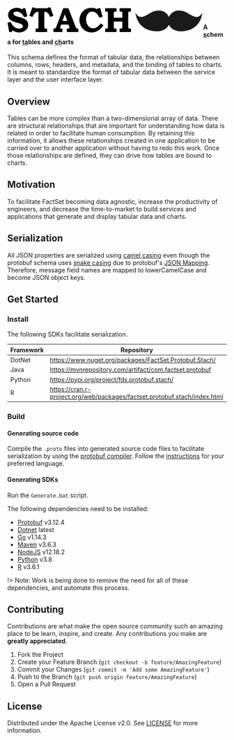 <img src="images/logos/logo_450px.png" align="left">
<br/>
<h4>A <u>s</u>chema for <u>ta</u>bles and <u>ch</u>arts</h4>

This schema defines the format of tabular data, the relationships between columns, rows, headers, and metadata, and the binding of tables to charts. It is meant to standardize the format of tabular data between the service layer and the user interface layer.

## Overview

Tables can be more complex than a two-dimensional array of data. There are structural relationships that are important for understanding how data is related in order to facilitate human consumption. By retaining this information, it allows these relationships created in one application to be carried over to another application without having to redo this work. Once those relationships are defined, they can drive how tables are bound to charts.

## Motivation

To facilitate FactSet becoming data agnostic, increase the productivity of engineers, and decrease the time-to-market to build services and applications that generate and display tabular data and charts.

## Serialization

All JSON properties are serialized using [camel casing](https://en.wikipedia.org/wiki/Camel_case) even though the protobuf schema uses [snake casing](https://en.wikipedia.org/wiki/Snake_case) due to protobuf's [JSON Mapping](https://developers.google.com/protocol-buffers/docs/proto3#json). Therefore, message field names are mapped to lowerCamelCase and become JSON object keys.

## Get Started

### Install

The following SDKs facilitate serialization.

   | Framework | Repository |
   |-----------|------------|
   | DotNet    | https://www.nuget.org/packages/FactSet.Protobuf.Stach/    |
   | Java      | https://mvnrepository.com/artifact/com.factset.protobuf |
   | Python    | https://pypi.org/project/fds.protobuf.stach/ |
   | R         | https://cran.r-project.org/web/packages/factset.protobuf.stach/index.html |
   
### Build

#### Generating source code

Compile the `.proto` files into generated source code files to facilitate serialization by using the [protobuf compiler](https://github.com/protocolbuffers/protobuf/releases). Follow the [instructions](https://developers.google.com/protocol-buffers/docs/proto3#generating) for your preferred language.

#### Generating SDKs

Run the `Generate.bat` script.

The following dependencies need to be installed:
- [Protobuf](https://github.com/protocolbuffers/protobuf/releases) v3.12.4
- [Dotnet](https://dotnet.microsoft.com/download) latest
- [Go](https://golang.org/dl/) v1.14.3
- [Maven](https://maven.apache.org/download.cgi) v3.6.3
- [NodeJS](https://nodejs.org/en/download/) v12.18.2
- [Python](https://www.python.org/downloads/) v3.8
- [R](https://cran.r-project.org/mirrors.html) v3.6.1

!> Note: Work is being done to remove the need for all of these dependencies, and automate this process.

## Contributing

Contributions are what make the open source community such an amazing place to be learn, inspire, and create. Any contributions you make are **greatly appreciated**.

1. Fork the Project
2. Create your Feature Branch (`git checkout -b feature/AmazingFeature`)
3. Commit your Changes (`git commit -m 'Add some AmazingFeature'`)
4. Push to the Branch (`git push origin feature/AmazingFeature`)
5. Open a Pull Request

## License

Distributed under the Apache License v2.0. See [LICENSE](LICENSE.txt ':ignore :target=_blank') for more information.